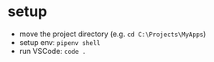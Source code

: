 # setup
* move the project directory (e.g. `cd C:\Projects\MyApps`)
* setup env: `pipenv shell`
* run VSCode: `code .`
